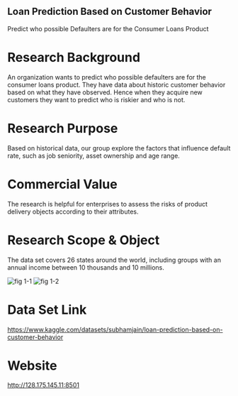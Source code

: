 ## Loan Prediction Based on Customer Behavior
 
Predict who possible Defaulters are for the Consumer Loans Product

# Research Background

An organization wants to predict who possible defaulters are for the consumer loans product. They have data about historic customer behavior based on what they have observed. Hence when they acquire new customers they want to predict who is riskier and who is not.

# Research Purpose

Based on historical data, our group explore the factors that influence default rate, such as job seniority, asset ownership and age range.

# Commercial Value

The research is helpful for enterprises to assess the risks of product delivery objects according to their attributes.

# Research Scope & Object

The data set covers 26 states around the world, including groups with an annual income between 10 thousands and 10 millions. 

![fig 1-1](/exercises/114/dataset1.png "Fig 1-1 The Research Scope of Dataset")
![fig 1-2](/exercises/114/pic14.png "Fig 1-2 The Research Objects of Dataset")

# Data Set Link 

<https://www.kaggle.com/datasets/subhamjain/loan-prediction-based-on-customer-behavior>

# Website 

<http://128.175.145.11:8501>